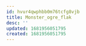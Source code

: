 ```yaml
---
id: hvur4qwphbb0m76tcfg8vjb
title: Monster_ogre_flak
desc: ''
updated: 1681956051795
created: 1681956051795
---
```

